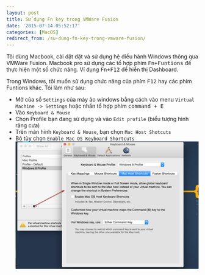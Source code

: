 ```yaml
---
layout: post
title: Sử dụng Fn key trong VMWare Fusion
date: '2015-07-14 05:52:17'
categories: [MacOS]
redirect_from: /su-dung-fn-key-trong-vmware-fusion/
---
```


Tôi dùng Macbook, cài đặt đặt và sử dụng hệ điều hành Windows thông qua VMWare Fusion.
Macbook pro sử dụng các tổ hợp phím <kbd>Fn+Funtions</kbd> để thực hiện một số chức năng. Ví dụng <kbd>Fn+F12</kbd> để hiển thị Dashboard.

Trong Windows, tôi muốn sử dụng chức năng của phím <kbd>F12</kbd> hay các phím Funtions khác. Tôi làm như sau:

 * Mở của sổ `Settings` của máy ảo windows bằng cách vào menu `Virtual Machine -> Settings` hoặc nhấn tổ hợp phím <kbd>command + E</kbd>
 * Vào `Keyboard & Mouse`
 * Chọn Profile bạn đang sử dụng và vào `Edit profile` (biểu tượng hình răng cưa)
 * Trên màn hình `Keyboard & Mouse`, bạn chọn `Mac Host Shotcuts`
 * Bỏ tùy chọn `Enable Mac OS Keyboard Shortcuts`
![](/images/2015/07/macos-keyboard-mouse-preferences.png)
 